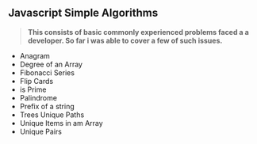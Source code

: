 ## Javascript Simple Algorithms
> **This consists of basic commonly experienced problems faced a a developer. So far i was able to cover a few of such issues.**
  
- Anagram
- Degree of an Array
- Fibonacci Series
- Flip Cards
- is Prime
- Palindrome
- Prefix of a string
- Trees Unique Paths
- Unique Items in am Array
- Unique Pairs
